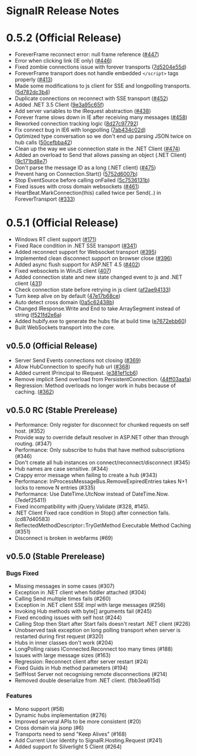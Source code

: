 # SignalR Release Notes

# 0.5.2 (Official Release)
* ForeverFrame reconnect error: null frame reference ([#447](https://github.com/SignalR/SignalR/issues/447))
* Error when clicking link (IE only) ([#446](https://github.com/SignalR/SignalR/issues/446))
* Fixed zombie connections issue with forever transports ([7d5204e55d](https://github.com/SignalR/SignalR/commit/7d5204e55d6293881d6eabe85929d02808083027))
* ForeverFrame transport does not handle embedded ```</script>``` tags properly ([#413](https://github.com/SignalR/SignalR/issues/413))
* Made some modifications to js client for SSE and longpolling transports. ([5d782dc3b4](https://github.com/SignalR/SignalR/commit/5d782dc3b45b31183737ea054bb5b4897ed23b76))
* Duplicate connections on reconnect with SSE transport ([#452](https://github.com/SignalR/SignalR/issues/452))
* Added .NET 3.5 Client ([9e3a95c65f](https://github.com/SignalR/SignalR/commit/9e3a95c65fa64ee149e5929318dc6faacc37ef2e))
* Add server variables to the IRequest abstraction ([#438](https://github.com/SignalR/SignalR/issues/438))
* Forever frame slows down in IE after receiving many messages ([#458](https://github.com/SignalR/SignalR/issues/458))
* Reworked connection tracking logic ([8d27c97792](https://github.com/SignalR/SignalR/commit/8d27c977929ef6964a7926e97b3de6b463cd858f))
* Fix connect bug in IE6 with longpolling ([7ab434c02d](https://github.com/SignalR/SignalR/commit/7ab434c02d7d9015689f8988c9ed8456a91c741b))
* Optimized type conversation so we don't end up parsing JSON twice on hub calls  ([50cefbba42](https://github.com/SignalR/SignalR/commit/50cefbba422a46adb1345bd4f22e49be7ecc52d2))
* Clean up the way we use connection state in the .NET Client ([#474](https://github.com/SignalR/SignalR/issues/474))
* Added an overload to Send that allows passing an object (.NET Client) ([9c171bd8e7](https://github.com/SignalR/SignalR/commit/9c171bd8e77f79755aa43a14d0e5ab77e9e50e4a))
* Don't parse the message ID as a long (.NET client) ([#475](https://github.com/SignalR/SignalR/issues/475))
* Prevent hang on Connection.Start() ([5752d6007b](https://github.com/SignalR/SignalR/commit/5752d6007b8751a3bc723fea0405d7a0994ed82e))
* Stop EventSource before calling onFailed ([5c7536131b](https://github.com/SignalR/SignalR/commit/5c7536131bb2b501fff7d2f8a12194df5ac6705f))
* Fixed issues with cross domain websockets ([#461](https://github.com/SignalR/SignalR/issues/461))
* HeartBeat.MarkConnection(this) called twice per Send(..) in ForeverTransport ([#333](https://github.com/SignalR/SignalR/issues/333))

# 0.5.1 (Official Release)
* Windows RT client support ([#171](https://github.com/SignalR/SignalR/issues/171))
* Fixed Race condition in .NET SSE transport ([#341](https://github.com/SignalR/SignalR/issues/341))
* Added reconnect support for Websocket transport ([#395](https://github.com/SignalR/SignalR/issues/395))
* Implemented clean disconnect support on browser close ([#396](https://github.com/SignalR/SignalR/issues/396))
* Added async flush support for ASP.NET 4.5 ([#402](https://github.com/SignalR/SignalR/issues/402))
* Fixed websockets in WinJS client ([407](https://github.com/SignalR/SignalR/issues/407))
* Added connection state and new state changed event to js and .NET client ([431](https://github.com/SignalR/SignalR/issues/431))
* Check connection state before retrying in js client ([af2ae94133](https://github.com/SignalR/SignalR/commit/af2ae941339082ab21d8ea888e486a3c902e4b34))
* Turn keep alive on by default ([47e17b68ce](https://github.com/SignalR/SignalR/commit/47e17b68ce93d74a690dd9a7f918fddeb842fb02))
* Auto detect cross domain ([0a5c62438b](https://github.com/SignalR/SignalR/commit/0a5c62438bc928452bb61f75553635e5bf9e821e))
* Changed IResponse.Write and End to take ArraySegment<byte> instead of string ([f521fd2e6a](https://github.com/SignalR/SignalR/commit/f521fd2e6af967ce3603244bd7ed8606313f48a5))
* Added hubify.exe to generate the hubs file at build time ([e7672ebb60](https://github.com/SignalR/SignalR/commit/e7672ebb60e826d13528783967a88f9db7af56a2))
* Built WebSockets transport into the core.

## v0.5.0 (Official Release)
* Server Send Events connections not closing ([#369](https://github.com/SignalR/SignalR/issues/369))
* Allow HubConnection to specify hub url ([#368](https://github.com/SignalR/SignalR/issues/368))
* Added current IPrincipal to IRequest. ([e381ef1cb6](https://github.com/SignalR/SignalR/commit/e381ef1cb6c0c13087c221abdfa2833c0ae841a6))
* Remove implicit Send overload from PersistentConnection. ([44ff03aafa](https://github.com/SignalR/SignalR/commit/44ff03aafa5f5e2f3b73a5a19ac5a2437674891b))
* Regression: Method overloads no longer work in hubs because of caching. ([#362](https://github.com/SignalR/SignalR/issues/362))

## v0.5.0 RC (Stable Prerelease)
* Performance: Only register for disconnect for chunked requests on self host. (#352)
* Provide way to override default resolver in ASP.NET other than through routing. (#347)
* Performance: Only subscribe to hubs that have method subscriptions (#346)
* Don't create all hub instances on connect/reconnect/disconnect (#345)
* Hub names are case sensitive. (#344)
* Crappy error message when failing to create a hub (#343)
* Performance: InProcessMessageBus<T>.RemoveExpiredEntries takes N+1 locks to remove N entries (#335)
* Performance: Use DateTime.UtcNow instead of DateTime.Now. (7edef25411)
* Fixed incompatibility with jQuery.Validate (#328, #145).
* .NET Client Fixed race condition in Stop() after connection fails. (cd87d40583)
* ReflectedMethodDescriptor::TryGetMethod Executable Method Caching (#351)
* Disconnect is broken in webfarms (#69)

## v0.5.0 (Stable Prerelease)

### Bugs Fixed
* Missing messages in some cases (#307)
* Exception in .NET client when fiddler attached (#304)
* Calling Send multiple times fails (#260)
* Exception in .NET client SSE impl with large messages (#256)
* Invoking Hub methods with byte[] arguments fail (#245)
* Fixed encoding issues with self host (#244)
* Calling Stop then Start after Start fails doesn't restart .NET client (#226)
* Unobserved task exception on long polling transport when server is restarted during first request (#320)
* Hubs in inner classes don't work (#204)
* LongPolling raises IConnected.Reconnect too many times (#188)
* Issues with large message sizes (#163)
* Regression: Reconnect client after server restart (#24)
* Fixed Guids in Hub method parameters (#194)
* SelfHost Server not recognising remote disconnections (#214)
* Removed double deserialize from .NET client. (fbb3ea615d)

### Features
* Mono support (#58)
* Dynamic hubs implementation (#276)
* Improved serveral APIs to be more consistent (#20)
* Cross domain via jsonp (#6)
* Transports need to send "Keep Alives" (#168)
* Add Current User Identity to SignalR.Hosting.Request (#241)
* Added support fo Silverlight 5 Client (#264)

